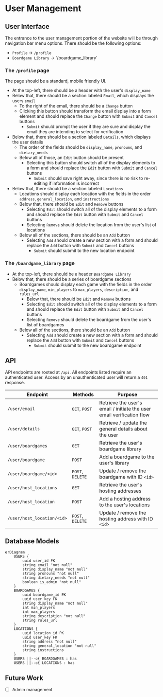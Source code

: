 # User Management

## User Interface

The entrance to the user management portion of the website will be through navigation bar menu options. There should be the following options:

* `Profile` -> `/profile`
* `Boardgame Library` -> '/boardgame_library'

### The `/profile` page

The page should be a standard, mobile friendly UI.

* At the top-left, there should be a header with the user's `display_name`
* Below that, there should be a section labeled `Email`, which displays the users `email`
  * To the right of the email, there should be a `Change` button
  * Clicking this button should transform the email display into a form element and should replace the `Change` button with `Submit` and `Cancel` buttons
    * `Submit` should prompt the user if they are sure and display the email they are intending to select for verification
* Below that, there should be a section labeled `Details`, which displays the user details
  * The order of the fields should be `display_name`, `pronouns`, and `dietary_needs`
  * Below all of those, an `Edit` button should be present
    * Selecting this button should switch all of the display elements to a form and should replace the `Edit` button with `Submit` and `Cancel` buttons
      * `Submit` should save right away, since there is no risk to re-editing if information is incorrect
* Below that, there should be a section labeled `Locations`
  * Locations should display each location with the fields in the order `address`, `general_location`, and `instructions`
  * Below that, there should be `Edit` and `Remove` buttons
    * Selecting `Edit` should switch all of the display elements to a form and should replace the `Edit` button with `Submit` and `Cancel` buttons
    * Selecting `Remove` should delete the location from the user's list of locations
  * Below all of the sections, there should be an `Add` button
    * Selecting `Add` should create a new section with a form and should replace the `Add` button with `Submit` and `Cancel` buttons
      * `Submit` should submit to the new location endpoint

### The `/boardgame_library` page

* At the top-left, there should be a header `Boardgame Library`
* Below that, there should be a series of boardgame sections
  * Boardgames should display each game with the fields in the order `display_name`, `min_players` to `max_players`, `description`, and `rules_url`
    * Below that, there should be `Edit` and `Remove` buttons
    * Selecting `Edit` should switch all of the display elements to a form and should replace the `Edit` button with `Submit` and `Cancel` buttons
    * Selecting `Remove` should delete the boardgame from the user's list of boardgames
  * Below all of the sections, there should be an `Add` button
    * Selecting `Add` should create a new section with a form and should replace the `Add` button with `Submit` and `Cancel` buttons
      * `Submit` should submit to the new boardgame endpoint

## API

API endpoints are rooted at `/api`. All endpoints listed require an authenticated user. Access by an unauthenticated user will return a `401` response.

Endpoint                   | Methods          | Purpose
---------------------------|------------------|----------------------------------------------------------------------
`/user/email`              | `GET`, `POST`    | Retrieve the user's email / initiate the user email verification flow
`/user/details`            | `GET`, `POST`    | Retrieve / update the general details about the user
`/user/boardgames`         | `GET`            | Retrieve the user's boardgame library
`/user/boardgame`          | `POST`           | Add a boardgame to the user's library
`/user/boardgame/<id>`     | `POST`, `DELETE` | Update / remove the boardgame with ID `<id>`
`/user/host_locations`     | `GET`            | Retrieve the user's hosting addresses
`/user/host_location`      | `POST`           | Add a hosting address to the user's locations
`/user/host_location/<id>` | `POST`, `DELETE` | Update / remove the hosting address with ID `<id>`

## Database Models

```mermaid
erDiagram
    USERS {
        uuid user_id PK
        string email "not null"
        string display_name "not null"
        string pronouns "not null"
        string dietary_needs "not null"
        boolean is_admin "not null"
    }
    BOARDGAMES {
        uuid boardgame_id PK
        uuid user_key FK
        string display_name "not null"
        int min_players
        int max_players
        string description "not null"
        string rules_url
    }
    LOCATIONS {
        uuid location_id PK
        uuid user_key FK
        string address "not null"
        string general_location "not null"
        string instructions
    }
    USERS ||--o{ BOARDGAMES : has
    USERS ||--o{ LOCATIONS : has
```

## Future Work

- [ ] Admin management
